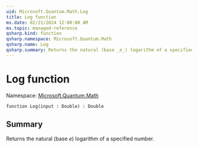 ```yaml
---
uid: Microsoft.Quantum.Math.Log
title: Log function
ms.date: 02/21/2024 12:00:00 AM
ms.topic: managed-reference
qsharp.kind: function
qsharp.namespace: Microsoft.Quantum.Math
qsharp.name: Log
qsharp.summary: Returns the natural (base _e_) logarithm of a specified number.
---
```


# Log function

Namespace: [Microsoft.Quantum.Math](xref:Microsoft.Quantum.Math)

```qsharp
function Log(input : Double) : Double
```

## Summary
Returns the natural (base _e_) logarithm of a specified number.
